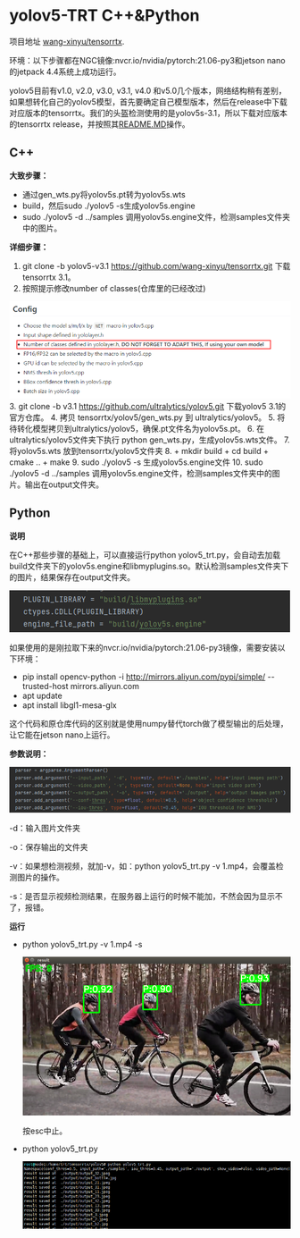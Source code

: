 # yolov5-TRT C++&Python

项目地址 [wang-xinyu/tensorrtx](https://github.com/wang-xinyu/tensorrtx).

环境：以下步骤都在NGC镜像:nvcr.io/nvidia/pytorch:21.06-py3和jetson nano 的jetpack 4.4系统上成功运行。

yolov5目前有v1.0, v2.0, v3.0, v3.1, v4.0 和v5.0几个版本，网络结构稍有差别，如果想转化自己的yolov5模型，首先要确定自己模型版本，然后在release中下载对应版本的tensorrtx。我们的头盔检测使用的是yolov5s-3.1，所以下载对应版本的tensorrtx release，并按照其[README.MD](https://github.com/wang-xinyu/tensorrtx/tree/yolov5-v3.1/yolov5)操作。

## C++

**大致步骤：**

+ 通过gen_wts.py将yolov5s.pt转为yolov5s.wts
+ build，然后sudo ./yolov5 -s生成yolov5s.engine
+ sudo ./yolov5 -d  ../samples 调用yolov5s.engine文件，检测samples文件夹中的图片。

**详细步骤：**
1. git clone -b yolov5-v3.1 https://github.com/wang-xinyu/tensorrtx.git 下载tensorrtx 3.1。
2. 按照提示修改number of classes(仓库里的已经改过)

 ![image-20210803093416144](images/image1.png)
3. git clone -b v3.1 https://github.com/ultralytics/yolov5.git 下载yolov5 3.1的官方仓库。
4. 拷贝 tensorrtx/yolov5/gen_wts.py 到 ultralytics/yolov5。
5. 将待转化模型拷贝到ultralytics/yolov5，确保.pt文件名为yolov5s.pt。
6. 在ultralytics/yolov5文件夹下执行 python gen_wts.py，生成yolov5s.wts文件。
7. 将yolov5s.wts 放到tensorrtx/yolov5文件夹
8. + mkdir build
    + cd build
    + cmake ..
    + make
9. sudo ./yolov5 -s 生成yolov5s.engine文件
10. sudo ./yolov5 -d  ../samples 调用yolov5s.engine文件，检测samples文件夹中的图片。输出在output文件夹。

## Python

**说明**

在C++那些步骤的基础上，可以直接运行python yolov5_trt.py，会自动去加载build文件夹下的yolov5s.engine和libmyplugins.so。默认检测samples文件夹下的图片，结果保存在output文件夹。

![image-20210804111258610](images/image-20210804111258610.png)

如果使用的是刚拉取下来的nvcr.io/nvidia/pytorch:21.06-py3镜像，需要安装以下环境：

+ pip install opencv-python -i http://mirrors.aliyun.com/pypi/simple/ --trusted-host mirrors.aliyun.com
+ apt update
+ apt install libgl1-mesa-glx

这个代码和原仓库代码的区别就是使用numpy替代torch做了模型输出的后处理，让它能在jetson nano上运行。

**参数说明：**

![image-20210804111639065](images/image-20210804111639065.png)

-d：输入图片文件夹

-o：保存输出的文件夹

-v：如果想检测视频，就加-v，如：python yolov5_trt.py -v 1.mp4，会覆盖检测图片的操作。

-s：是否显示视频检测结果，在服务器上运行的时候不能加，不然会因为显示不了，报错。

**运行**

+ python yolov5_trt.py -v 1.mp4 -s

  ![result.png](images/result.png)
  
  按esc中止。
  
+ python yolov5_trt.py

  ![image-20210804160817107](images/image-20210804160817107.png)

